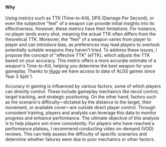 #### Why

Using metrics such as TTK (Time-to-Kill), DPS (Damage Per Second), or even the subjective "feel" of a weapon can provide initial insights into its effectiveness. However, these metrics have their limitations. For instance, no player lands every shot, meaning the actual TTK often differs from the theoretical TTK. Moreover, the "feel" of a weapon varies from player to player and can introduce bias, as preferences may lead players to overlook potentially suitable weapons they haven't tried. To address these issues, I propose the concept of "effective TTK" (eTTK), which adjusts the TTK based on your accuracy. This metric offers a more accurate estimate of a weapon's Time-to-Kill, helping you determine the best weapon for your gameplay. Thanks to [Hugo](https://www.patreon.com/hugodev) we have access to
data of ALGS games since Year 3 Split 1.

Accuracy in gaming is influenced by various factors, some of which players can directly control. These include gameplay mechanics like recoil control, target tracking, and strategic positioning. On the other hand, factors such as the scenario's difficulty—dictated by the distance to the target, their movement, or available cover—are outside direct player control. Through consistent training, players and analysts can leverage this data to monitor progress and enhance performance. The ultimate objective of this analysis is to help players win more consistently. For players who have reached a performance plateau, I recommend conducting video on-demand (VOD) reviews. This can help assess the difficulty of specific scenarios and determine whether failures were due to poor mechanics or other factors.